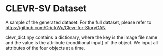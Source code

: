 # CLEVR-SV Dataset

A sample of the generated dataset. For the full dataset, please refer to https://github.com/CrickWu/Clevr-for-StoryGAN 

clevr_dict.npy contains a dictionary, where the key is the image file name and the value is the attribute (conditional input) of the object. We input all attributes of the four objects at a time. 
